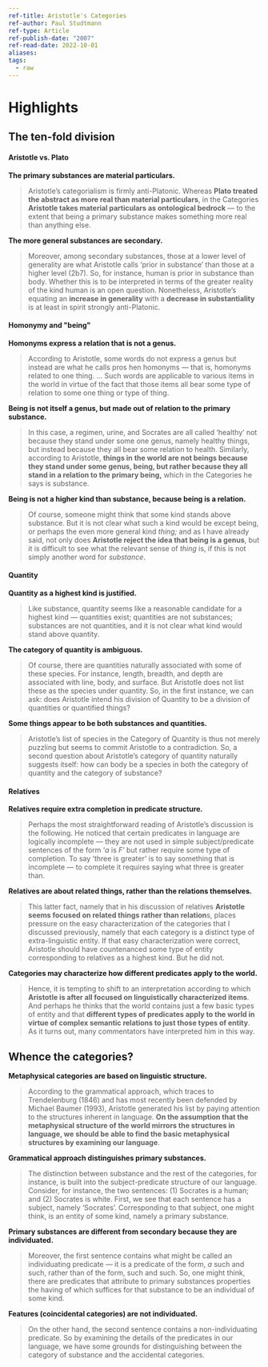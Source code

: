 ```yaml
---
ref-title: Aristotle's Categories
ref-author: Paul Studtmann
ref-type: Article
ref-publish-date: "2007"
ref-read-date: 2022-10-01
aliases: 
tags:
  - raw
---
```


# Highlights
## The ten-fold division

#### Aristotle vs. Plato

**The primary substances are material particulars.**
> Aristotle’s categorialism is firmly anti-Platonic. Whereas **Plato treated the abstract as more real than material particulars**, in the Categories **Aristotle takes material particulars as ontological bedrock** — to the extent that being a primary substance makes something more real than anything else. 

**The more general substances are secondary.**
> Moreover, among secondary substances, those at a lower level of generality are what Aristotle calls ‘prior in substance’ than those at a higher level (2b7). So, for instance, human is prior in substance than body. Whether this is to be interpreted in terms of the greater reality of the kind human is an open question. Nonetheless, Aristotle’s equating an **increase in generality** with a **decrease in substantiality** is at least in spirit strongly anti-Platonic.

#### Homonymy and "being"

**Homonyms express a relation that is not a genus.**
> According to Aristotle, some words do not express a genus but instead are what he calls pros hen homonyms — that is, homonyms related to one thing. ... Such words are applicable to various items in the world in virtue of the fact that those items all bear some type of relation to some one thing or type of thing.

**Being is not itself a genus, but made out of relation to the primary substance.**
> In this case, a regimen, urine, and Socrates are all called ‘healthy’ not because they stand under some one genus, namely healthy things, but instead because they all bear some relation to health. Similarly, according to Aristotle, **things in the world are not beings because they stand under some genus, being, but rather because they all stand in a relation to the primary being,** which in the Categories he says is substance.

**Being is not a higher kind than substance, because being is a relation.**
> Of course, someone might think that some kind stands above substance. But it is not clear what such a kind would be except being, or perhaps the even more general kind _thing;_ and as I have already said, not only does **Aristotle reject the idea that being is a genus**, but it is difficult to see what the relevant sense of _thing_ is, if this is not simply another word for _substance_.

#### Quantity

**Quantity as a highest kind is justified.**
> Like substance, quantity seems like a reasonable candidate for a highest kind — quantities exist; quantities are not substances; substances are not quantities, and it is not clear what kind would stand above quantity.

**The category of quantity is ambiguous.**
> Of course, there are quantities naturally associated with some of these species. For instance, length, breadth, and depth are associated with line, body, and surface. But Aristotle does not list these as the species under quantity. So, in the first instance, we can ask: does Aristotle intend his division of Quantity to be a division of quantities or quantified things?

**Some things appear to be both substances and quantities.**
> Aristotle’s list of species in the Category of Quantity is thus not merely puzzling but seems to commit Aristotle to a contradiction. So, a second question about Aristotle’s category of quantity naturally suggests itself: how can body be a species in both the category of quantity and the category of substance?

#### Relatives

**Relatives require extra completion in predicate structure.**
> Perhaps the most straightforward reading of Aristotle’s discussion is the following. He noticed that certain predicates in language are logically incomplete — they are not used in simple subject/predicate sentences of the form ‘_a_ is _F_’ but rather require some type of completion. To say ‘three is greater’ is to say something that is incomplete — to complete it requires saying what three is greater than.

**Relatives are about related things, rather than the relations themselves.**
> This latter fact, namely that in his discussion of relatives **Aristotle seems focused on related things rather than relation**s, places pressure on the easy characterization of the categories that I discussed previously, namely that each category is a distinct type of extra-linguistic entity. If that easy characterization were correct, Aristotle should have countenanced some type of entity corresponding to relatives as a highest kind. But he did not.

**Categories may characterize how different predicates apply to the world.**
> Hence, it is tempting to shift to an interpretation according to which **Aristotle is after all focused on linguistically characterized items**. And perhaps he thinks that the world contains just a few basic types of entity and that **different types of predicates apply to the world in virtue of complex semantic relations to just those types of entity**. As it turns out, many commentators have interpreted him in this way.
## Whence the categories?

**Metaphysical categories are based on linguistic structure.**
> According to the grammatical approach, which traces to Trendelenburg (1846) and has most recently been defended by Michael Baumer (1993), Aristotle generated his list by paying attention to the structures inherent in language. **On the assumption that the metaphysical structure of the world mirrors the structures in language, we should be able to find the basic metaphysical structures by examining our language**.

**Grammatical approach distinguishes primary substances.**
> The distinction between substance and the rest of the categories, for instance, is built into the subject-predicate structure of our language. Consider, for instance, the two sentences: (1) Socrates is a human; and (2) Socrates is white. First, we see that each sentence has a subject, namely ‘Socrates’. Corresponding to that subject, one might think, is an entity of some kind, namely a primary substance.

**Primary substances are different from secondary because they are individuated.**
> Moreover, the first sentence contains what might be called an individuating predicate — it is a predicate of the form, _a_ such and such, rather than of the form, such and such. So, one might think, there are predicates that attribute to primary substances properties the having of which suffices for that substance to be an individual of some kind. 

**Features (coincidental categories) are not individuated.**
> On the other hand, the second sentence contains a non-individuating predicate. So by examining the details of the predicates in our language, we have some grounds for distinguishing between the category of substance and the accidental categories.
